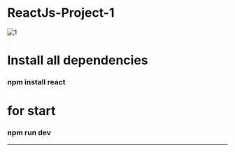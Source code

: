 # ReactJs-Project-1

![1](https://github.com/muharremozen04/React-Zero-To-Hero/assets/60547236/20afb13f-6ddc-4a41-b773-3db862bf0887)

# Install all dependencies
<h3> npm install react </h3>


# for start
<h3> npm run dev </h3>




*************************************************************************************************
